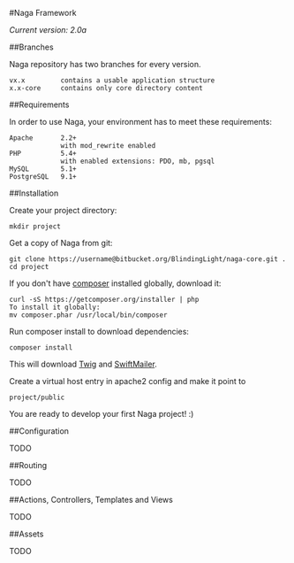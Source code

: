 #Naga Framework

*Current version: 2.0a*

##Branches

Naga repository has two branches for every version.

```
vx.x         contains a usable application structure
x.x-core     contains only core directory content
```

##Requirements

In order to use Naga, your environment has to meet these requirements:

```
Apache       2.2+
             with mod_rewrite enabled
PHP          5.4+
             with enabled extensions: PDO, mb, pgsql
MySQL        5.1+
PostgreSQL   9.1+
```

##Installation

Create your project directory:
```
mkdir project
```

Get a copy of Naga from git:
```
git clone https://username@bitbucket.org/BlindingLight/naga-core.git .
cd project
```

If you don't have [composer](http://getcomposer.org) installed globally, download it:
```
curl -sS https://getcomposer.org/installer | php
To install it globally:
mv composer.phar /usr/local/bin/composer
```

Run composer install to download dependencies:
```
composer install
```
This will download [Twig](http://twig.sensiolabs.org) and [SwiftMailer](http://swiftmailer.org).

Create a virtual host entry in apache2 config and make it point to
```
project/public
```

You are ready to develop your first Naga project! :)

##Configuration

TODO

##Routing

TODO

##Actions, Controllers, Templates and Views

TODO

##Assets

TODO